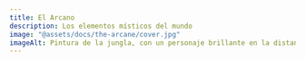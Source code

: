 ```yaml
---
title: El Arcano
description: Los elementos místicos del mundo
image: "@assets/docs/the-arcane/cover.jpg"
imageAlt: Pintura de la jungla, con un personaje brillante en la distancia
---
```

